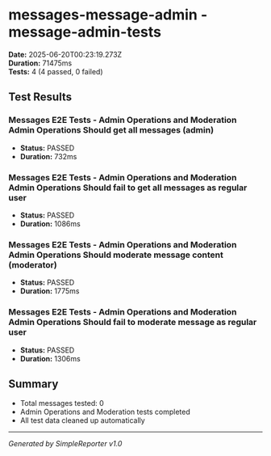 # messages-message-admin - message-admin-tests

**Date:** 2025-06-20T00:23:19.273Z  
**Duration:** 71475ms  
**Tests:** 4 (4 passed, 0 failed)

## Test Results


### Messages E2E Tests - Admin Operations and Moderation Admin Operations Should get all messages (admin)
- **Status:** PASSED
- **Duration:** 732ms



### Messages E2E Tests - Admin Operations and Moderation Admin Operations Should fail to get all messages as regular user
- **Status:** PASSED
- **Duration:** 1086ms



### Messages E2E Tests - Admin Operations and Moderation Admin Operations Should moderate message content (moderator)
- **Status:** PASSED
- **Duration:** 1775ms



### Messages E2E Tests - Admin Operations and Moderation Admin Operations Should fail to moderate message as regular user
- **Status:** PASSED
- **Duration:** 1306ms



## Summary

- Total messages tested: 0
- Admin Operations and Moderation tests completed
- All test data cleaned up automatically

---
*Generated by SimpleReporter v1.0*
